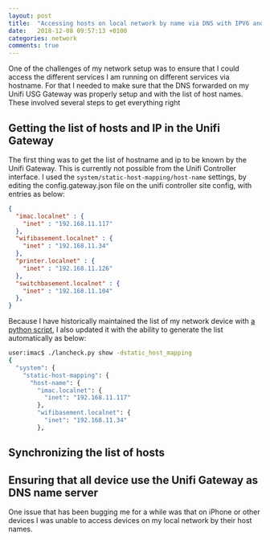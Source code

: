 ```yaml
---
layout: post
title:  "Accessing hosts on local network by name via DNS with IPV6 and Unifi USG Gateway"
date:   2018-12-08 09:57:13 +0100
categories: network
comments: true
---
```


One of the challenges of my network setup was to ensure that I could access the different services I am running on different services via hostname. For that I needed to make sure that the DNS forwarded on my Unifi USG Gateway was properly setup and with the list of host names. These involved several steps to get everything right

## Getting the list of hosts and IP in the Unifi Gateway

The first thing was to get the list of hostname and ip to be known by the Unifi Gateway. This is currently not possible from the Unifi Controller interface. I used the `system/static-host-mapping/host-name` settings, by editing the config.gateway.json file on the unifi controller site config, with entries as below:

```json
{
  "imac.localnet" : {
    "inet" : "192.168.11.117"
  },
  "wifibasement.localnet" : {
    "inet" : "192.168.11.34"
  },
  "printer.localnet" : {
    "inet" : "192.168.11.126"
  },
  "switchbasement.localnet" : {
    "inet" : "192.168.11.104"
  },
}
```

Because I have historically maintained the list of my network device with [a python script](https://github.com/roznet/quickutils), I also updated it with the ability to generate the list automatically as below:

```bash
user:imac$ ./lancheck.py show -dstatic_host_mapping
{
  "system": {
    "static-host-mapping": {
      "host-name": {
        "imac.localnet": {
          "inet": "192.168.11.117"
        }, 
        "wifibasement.localnet": {
          "inet": "192.168.11.34"
        }, 

```


## Synchronizing the list of hosts



## Ensuring that all device use the Unifi Gateway as DNS name server

One issue that has been bugging me for a while was that on iPhone or other devices I was unable to access devices on my local network by their host names.



